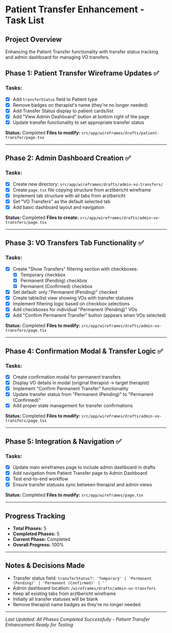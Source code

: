 # Patient Transfer Enhancement - Task List

## Project Overview
Enhancing the Patient Transfer functionality with transfer status tracking and admin dashboard for managing VO transfers.

## Phase 1: Patient Transfer Wireframe Updates ✅
### Tasks:
- [x] Add `transferStatus` field to Patient type
- [x] Remove badges on therapist's name (they're no longer needed)  
- [x] Add Transfer Status display to patient cards/list
- [x] Add "View Admin Dashboard" button at bottom right of the page
- [x] Update transfer functionality to set appropriate transfer status

**Status:** Completed
**Files to modify:** `src/app/wireframes/drafts/patient-transfer/page.tsx`

---

## Phase 2: Admin Dashboard Creation ✅
### Tasks:
- [x] Create new directory: `src/app/wireframes/drafts/admin-vo-transfers/`
- [x] Create `page.tsx` file copying structure from arztbericht wireframe
- [x] Implement tab structure with all tabs from arztbericht
- [x] Set "VO Transfers" as the default selected tab
- [x] Add basic dashboard layout and navigation

**Status:** Completed
**Files to create:** `src/app/wireframes/drafts/admin-vo-transfers/page.tsx`

---

## Phase 3: VO Transfers Tab Functionality ✅
### Tasks:
- [x] Create "Show Transfers" filtering section with checkboxes:
  - [x] Temporary checkbox
  - [x] Permanent (Pending) checkbox  
  - [x] Permanent (Confirmed) checkbox
- [x] Set default: only "Permanent (Pending)" checked
- [x] Create table/list view showing VOs with transfer statuses
- [x] Implement filtering logic based on checkbox selections
- [x] Add checkboxes for individual "Permanent (Pending)" VOs
- [x] Add "Confirm Permanent Transfer" button (appears when VOs selected)

**Status:** Completed
**Files to modify:** `src/app/wireframes/drafts/admin-vo-transfers/page.tsx`

---

## Phase 4: Confirmation Modal & Transfer Logic ✅
### Tasks:
- [x] Create confirmation modal for permanent transfers
- [x] Display VO details in modal (original therapist → target therapist)
- [x] Implement "Confirm Permanent Transfer" functionality
- [x] Update transfer status from "Permanent (Pending)" to "Permanent (Confirmed)"
- [x] Add proper state management for transfer confirmations

**Status:** Completed
**Files to modify:** `src/app/wireframes/drafts/admin-vo-transfers/page.tsx`

---

## Phase 5: Integration & Navigation ✅
### Tasks:
- [x] Update main wireframes page to include admin dashboard in drafts
- [x] Add navigation from Patient Transfer page to Admin Dashboard
- [x] Test end-to-end workflow
- [x] Ensure transfer statuses sync between therapist and admin views

**Status:** Completed 
**Files to modify:** `src/app/wireframes/page.tsx`

---

## Progress Tracking
- **Total Phases:** 5
- **Completed Phases:** 5
- **Current Phase:** Completed
- **Overall Progress:** 100%

---

## Notes & Decisions Made
- Transfer status field: `transferStatus?: 'Temporary' | 'Permanent (Pending)' | 'Permanent (Confirmed)' | ''`
- Admin dashboard location: `/wireframes/drafts/admin-vo-transfers`
- Keep all existing tabs from arztbericht wireframe
- Initially all transfer statuses will be blank
- Remove therapist name badges as they're no longer needed

---

*Last Updated: All Phases Completed Successfully - Patient Transfer Enhancement Ready for Testing* 